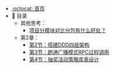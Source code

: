 - [:octocat: 首页](/README)
- :memo: 目录
  - 其他思考：
    - [项目分模块对比分包有什么好处？](/md/相关思考/项目分模块对比分包有什么好处？.md)
  - 第2章：
    - [第2节：搭建DDD四层架构](/md/第2部分第02节：搭建DDD四层架构.md)
    - [第3节：跑通广播模式RPC过程调用](/md/第2部分第03节：跑通广播模式RPC过程调用.md)
    - [第4节：抽奖活动策略库表设计](/md/第2部分第04节：抽奖活动策略库表设计.md)